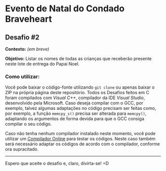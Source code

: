 # Evento de Natal do Condado Braveheart

## Desafio #2

**Contexto:**
*(em breve)*

**Objetivo:**
Listar os nomes de todas as crianças que receberão presente neste lote de entrega do Papai Noel.

### Como utilizar:
Você pode baixar o código-fonte utilizando `git clone` ou apenas baixar o ZIP na própria página deste repositório.
Todos os Desafios feitos em C foram compilados com *Visual C++*, compilador da IDE *Visual Studio*, desenvolvido pela Microsoft. Caso deseja compilar com o GCC, por exemplo,  talvez algumas adaptações no código precisam ser feitas como, por exemplo, a função `memcpy_s()` precisa ser alterada para `memcpy()`, adaptando os argumentos de forma devida para que o GCC consiga compilar o seu código.

Caso não tenha nenhum compilador instalado neste momento, você pode utilizar um [Compilador Online](https://www.onlinegdb.com/online_c_compiler) para testar os códigos. Neste caso também será necessário adaptar os códigos de acordo com o compilador, conforme ora supracitado.

<hr />

Espero que aceite o desafio e, claro, divirta-se! =D